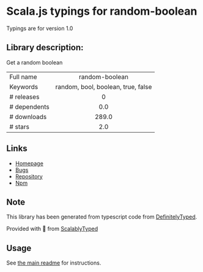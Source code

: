 
# Scala.js typings for random-boolean

Typings are for version 1.0

## Library description:
Get a random boolean

|                    |                 |
| ------------------ | :-------------: |
| Full name          | random-boolean |
| Keywords           | random, bool, boolean, true, false |
| # releases         | 0 |
| # dependents       | 0.0 |
| # downloads        | 289.0 |
| # stars            | 2.0 |

## Links
- [Homepage](https://github.com/arthurvr/random-boolean#readme)
- [Bugs](https://github.com/arthurvr/random-boolean/issues)
- [Repository](https://github.com/arthurvr/random-boolean)
- [Npm](https://www.npmjs.com/package/random-boolean)
    


## Note
This library has been generated from typescript code from [DefinitelyTyped](https://definitelytyped.org).

Provided with :purple_heart: from [ScalablyTyped](https://github.com/oyvindberg/ScalablyTyped)

## Usage
See [the main readme](../../readme.md) for instructions.


